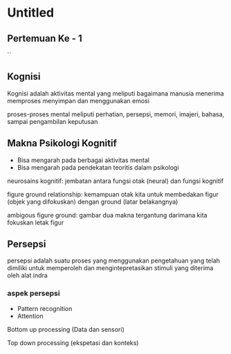 # Untitled
## Pertemuan Ke - 1
``




## Kognisi
Kognisi adalah aktivitas mental yang meliputi bagaimana manusia menerima memproses menyimpan dan menggunakan emosi

proses-proses mental meliputi perhatian, persepsi, memori, imajeri, bahasa, sampai pengambilan keputusan

## Makna Psikologi Kognitif
- Bisa mengarah pada berbagai aktivitas mental
- Bisa mengarah pada pendekatan teoritis dalam psikologi

neurosains kognitif: jembatan antara fungsi otak (neural) dan fungsi kognitif

figure ground relationship: kemampuan otak kita untuk membedakan figur (objek yang difokuskan) dengan ground (latar belakangnya)

ambigous figure ground: gambar dua makna tergantung darimana kita fokuskan letak figur


## Persepsi
persepsi adalah suatu proses yang menggunakan pengetahuan yang telah dimiliki untuk memperoleh dan mengintepretasikan stimuli yang diterima oleh alat indra

### aspek persepsi
- Pattern recognition
- Attention


Bottom up processing (Data dan sensori)

Top down processing (ekspetasi dan konteks)
